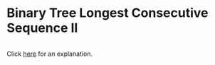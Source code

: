 # Binary Tree Longest Consecutive Sequence II 

~~~java

~~~

Click [here](Explanation.md) for an explanation.

